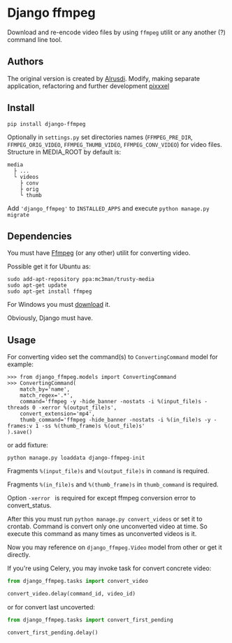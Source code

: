# Django ffmpeg

Download and re-encode video files by using `ffmpeg` utilit or any another (?) command line tool.

## Authors

The original version is created by [Alrusdi](https://github.com/alrusdi/). Modify, making separate application, refactoring and further development [pixxxel](https://github.com/pixxxel/)

## Install

```shell
pip install django-ffmpeg
```

Optionally in `settings.py` set directories names (`FFMPEG_PRE_DIR`, `FFMPEG_ORIG_VIDEO`, `FFMPEG_THUMB_VIDEO`, `FFMPEG_CONV_VIDEO`) for video files. Structure in MEDIA_ROOT by default is:

```
media
  ├ ...
  └ videos
    ├ conv
    ├ orig
    └ thumb
```

Add `'django_ffmpeg'` to `INSTALLED_APPS` and execute `python manage.py migrate`

## Dependencies

You must have [Ffmpeg](https://ffmpeg.org/) (or any other) utilit for converting video.

Possible get it for Ubuntu as:

```shell
sudo add-apt-repository ppa:mc3man/trusty-media
sudo apt-get update
sudo apt-get install ffmpeg
```

For Windows you must [download](https://www.ffmpeg.org/download.html) it.

Obviously, Django must have.

## Usage

For converting video set the command(s) to `ConvertingCommand` model
for example:

```shell
>>> from django_ffmpeg.models import ConvertingCommand
>>> ConvertingCommand(
	match_by='name',
	match_regex='.*',
	command='ffmpeg -y -hide_banner -nostats -i %(input_file)s -threads 0 -xerror %(output_file)s',
	convert_extension='mp4',
	thumb_command='ffmpeg -hide_banner -nostats -i %(in_file)s -y -frames:v 1 -ss %(thumb_frame)s %(out_file)s'
).save()
```

or add fixture:

```shell
python manage.py loaddata django-ffmpeg-init
```

Fragments `%(input_file)s` and `%(output_file)s` in `command` is required.

Fragments `%(in_file)s` and `%(thumb_frame)s` in `thumb_command` is required.

Option `-xerror ` is required for except ffmpeg conversion error to convert_status.

After this you must run `python manage.py convert_videos` or set it to crontab. Command is convert only one unconverted video at time. So execute this command as many times as unconverted videos is it.

Now you may reference on `django_ffmpeg.Video` model from other or get it directly.

If you're using Celery, you may invoke task for convert concrete video:

```python
from django_ffmpeg.tasks import convert_video

convert_video.delay(command_id, video_id)
```

or for convert last uncoverted:

```python
from django_ffmpeg.tasks import convert_first_pending

convert_first_pending.delay()
```
